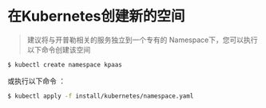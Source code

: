 # 在Kubernetes创建新的空间



> 建议将与开普勒相关的服务独立到一个专有的 Namespace下，您可以执行以下命令创建该空间



```bash
$ kubectl create namespace kpaas
```

或执行以下命令 ：

```bash
$ kubectl apply -f install/kubernetes/namespace.yaml
```

